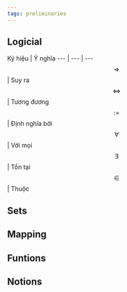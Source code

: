 ```yaml
---
tags: preliminaries
---
```


## Logicial

Ký hiệu | Ý nghĩa
--- | --- | ---
$$ \Rightarrow $$ | Suy ra
$$ \Leftrightarrow $$ | Tương đương
$$ := $$ | Định nghĩa bởi
$$ \forall $$ | Với mọi
$$ \exists $$ | Tồn tại
$$ \in $$ | Thuộc

## Sets

## Mapping

## Funtions

## Notions

